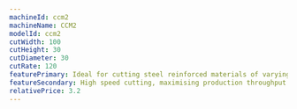 ```yaml
---
machineId: ccm2
machineName: CCM2
modelId: ccm2
cutWidth: 100
cutHeight: 30
cutDiameter: 30
cutRate: 120
featurePrimary: Ideal for cutting steel reinforced materials of varying softness.
featureSecondary: High speed cutting, maximising production throughput
relativePrice: 3.2
---
```

